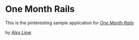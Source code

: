 # One Month Rails 

This is the pinteresting sample application for [*One Month Rails*](http://onemonthrails.com)

by [*Alex Liow*](www.linkedin.com/in/gliow)